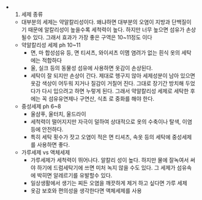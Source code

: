 - 1. 세제 종류
    - 대부분의 세제는 약알칼리성이다. 왜냐하면 대부분의 오염이 지방과 단백질이기 때문에 알칼리성이 높을수록 세척력이 높다. 하지만 너무 높으면 섬유가 손상될수 있다. 그래서 효과가 가장 좋은 구역은 10~11정도 이다
    - 약알칼리성 세제 ph 10~11
        - 면, 마 합성섬유 등, 면 티셔츠, 와이셔츠 이몀 염려가 없는 흰식 옷의 세탁에는 적합하다
        - 울, 실크 등의 동물성 섬유에 사용하면 옷감이 손상된다.
        - 세탁이 잘 되지만 손상이 간다.  제대로 헹구지 않아 세제성분이 남아 있으면 옷감 색상이 어두워 지거나 질감이 거칠어 진다. 그대로 장기간 방치해 두었다가 다시 입으려고 하면 누렇게 된다. 그래서 약알칼리성 세제로 세탁한 후에는 꼭 섬유유연제나 구연산, 식초 로 중화를 해야 한다.
    - 중성세제 ph 6~8
        - 울샴푸, 울터치, 울드라이
        - 세척력이 떨어지지만 자극이 덜하여 상대적으로 옷의 수축이나 탈색, 이염 등에 안전하다. 
        - 특히 세탁 횟수가 잣고 오염이 적은 면 티셔츠, 속옷 등의 세탁에 중성세제를 사용하면 좋다.
    - 가루세제 vs 액체세제
        - 가루세제가 세척력이 뛰어나다. 알칼리 성이 높다. 하지만 물에 잘녹여서 써야 하기에 드럼세탁기에 쓰면 미처 녹지 않을 수도 있다. 그 세제가 섬유속에 박히면 알레르기를 유발할수 있다.
        - 일상생활에서 생기는 찌든 오염을 깨끗하게 제거 하고 싶다면 가루 세제
        - 옷감 보호와 편의성을 생각한다면 액체세제를 사용
